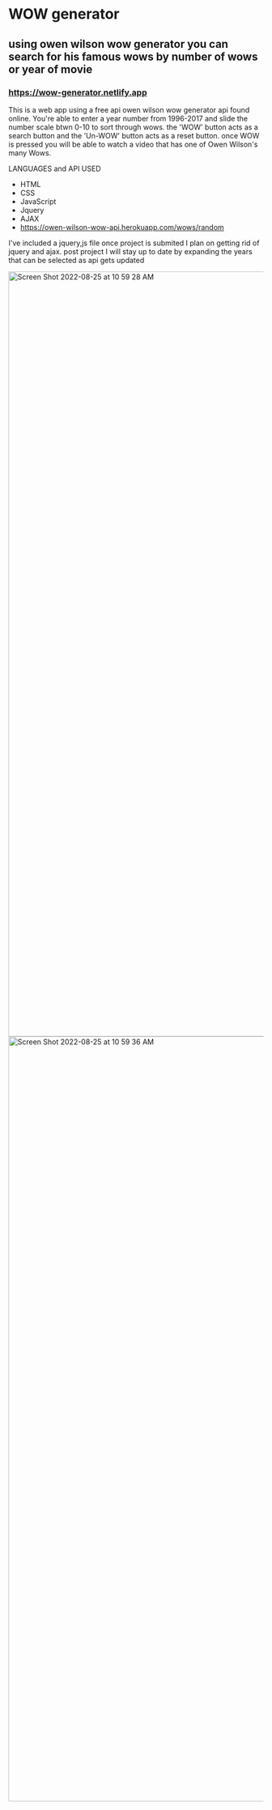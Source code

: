 # WOW generator

## using owen wilson wow generator you can search for his famous wows by number of wows or year of movie

### https://wow-generator.netlify.app

This is a web  app using a free api owen wilson wow generator api found online. You're able to enter a year number from 1996-2017 and slide the number scale btwn 0-10 to sort through wows. the 'WOW' button acts as a search button and the 'Un-WOW' button acts as a reset button. once WOW is pressed you will be able to watch a video that has one of Owen Wilson's many Wows. 

LANGUAGES and API USED 

* HTML 
* CSS 
* JavaScript
* Jquery 
* AJAX
* https://owen-wilson-wow-api.herokuapp.com/wows/random

I've included a jquery,js file once project is submited I plan on getting rid of jquery and ajax. post project I will stay up to date by expanding the years that can be selected as api gets updated 

<img width="1512" alt="Screen Shot 2022-08-25 at 10 59 28 AM" src="https://user-images.githubusercontent.com/106771036/186700084-f7d6ec7d-e20c-448b-bab2-68cc5d553892.png">


<img width="1512" alt="Screen Shot 2022-08-25 at 10 59 36 AM" src="https://user-images.githubusercontent.com/106771036/186699940-05118376-b0b3-4ea1-9379-d8b5b485f3d2.png">



